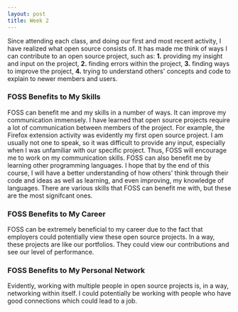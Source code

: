 ```yaml
---
layout: post
title: Week 2
---
```


Since attending each class, and doing our first and most recent activity, I have realized what open source consists of. It has made me think of ways I can contribute to an open source project, such as: **1.** providing my insight and input on the project, **2.** finding errors within the project, **3.** finding ways to improve the project, **4.** trying to understand others' concepts and code to explain to newer members and users.

### FOSS Benefits to My Skills
FOSS can benefit me and my skills in a number of ways. It can improve my communication immensely. I have learned that open source projects require a lot of communication between members of the project. For example, the Firefox extension activity was evidently my first open source project. I am usually not one to speak, so it was difficult to provide any input, especially when I was unfamiliar with our specific project. Thus, FOSS will encourage me to work on my communication skills. FOSS can also benefit me by learning other programming languages. I hope that by the end of this course, I will have a better understanding of how others' think through their code and ideas as well as learning, and even improving, my knowledge of languages. There are various skills that FOSS can benefit me with, but these are the most signifcant ones.

### FOSS Benefits to My Career
FOSS can be extremely beneficial to my career due to the fact that employers could potentially view these open source projects. In a way, these projects are like our portfolios. They could view our contributions and see our level of performance.

### FOSS Benefits to My Personal Network
Evidently, working with multiple people in open source projects is, in a way, networking within itself. I could potentially be working with people who have good connections which could lead to a job.
